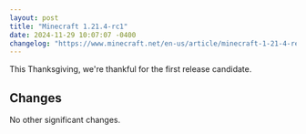 ```yaml
---
layout: post
title: "Minecraft 1.21.4-rc1"
date: 2024-11-29 10:07:07 -0400
changelog: "https://www.minecraft.net/en-us/article/minecraft-1-21-4-release-candidate-1"
---
```


This Thanksgiving, we're thankful for the first release candidate.

## Changes

No other significant changes.


